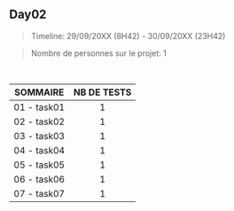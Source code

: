 ## Day02

>Timeline: 29/09/20XX (8H42) - 30/09/20XX (23H42)

>Nombre de personnes sur le projet: 1

<br>

<table align="left">
    <thead>
        <tr>
            <th>SOMMAIRE</th>
            <th>NB DE TESTS</th>
        </tr>
    </thead>
    <tbody>
        <tr>
            <td>01 - task01</td>
            <td rowspan="1" style="text-align: center;">1</td>
        </tr>
        <tr>
            <td>02 - task02</td>
            <td rowspan="1" style="text-align: center;">1</td>
        </tr>
        <tr>
            <td>03 - task03</td>
            <td rowspan="1" style="text-align: center;">1</td>
        </tr>
                <tr>
            <td>04 - task04</td>
            <td rowspan="1" style="text-align: center;">1</td>
        </tr>
                <tr>
            <td>05 - task05</td>
            <td rowspan="1" style="text-align: center;">1</td>
        </tr>
                <tr>
            <td>06 - task06</td>
            <td rowspan="1" style="text-align: center;">1</td>
        </tr>
                <tr>
            <td>07 - task07</td>
            <td rowspan="1" style="text-align: center;">1</td>
        </tr>
    </tbody>
</table>